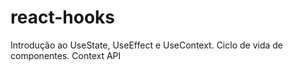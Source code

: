 # react-hooks
Introdução ao UseState, UseEffect e UseContext. Ciclo de vida de componentes. Context API
